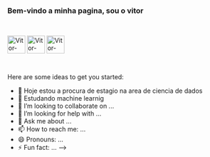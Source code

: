 ### Bem-vindo a minha pagina, sou o vitor

## 

<div style="display": inline_block><br>
  <img align ="center" alt="Vitor-Python" height="40" width="40" src="https://cdn.jsdelivr.net/gh/devicons/devicon/icons/python/python-original.svg"/>
  <img align ="center" alt="Vitor-PostgreSQL" height="40" width="40" src="https://cdn.jsdelivr.net/gh/devicons/devicon/icons/postgresql/postgresql-original.svg"/>
  <img align ="center" alt="Vitor-PyCharm" height="40" width="40" src="https://cdn.jsdelivr.net/gh/devicons/devicon/icons/pycharm/pycharm-original.svg"/>
</div>

##

<div> 
  
  <a href = "mailto:vitor.alp20@outlook.com"  target="_blank"></a>
  <a href= "https://www.linkedin.com/in/vitor-augusto-274a70229/"><img scr="https://img.shields.io/badge/LinkedIn-0077B5?style=for-the-badge&logo=linkedin&logoColor=white"/></a> 
</div>


Here are some ideas to get you started:

- 🔭 Hoje estou a procura de estagio na area de ciencia de dados
- 🌱 Estudando machine learnig
- 👯 I’m looking to collaborate on ...
- 🤔 I’m looking for help with ...
- 💬 Ask me about ...
- 📫 How to reach me: ...
- 😄 Pronouns: ...
- ⚡ Fun fact: ...
-->
